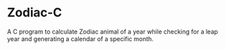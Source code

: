 # Zodiac-C
A C program to calculate Zodiac animal of a year while checking for a leap year and generating a calendar of a specific month.
